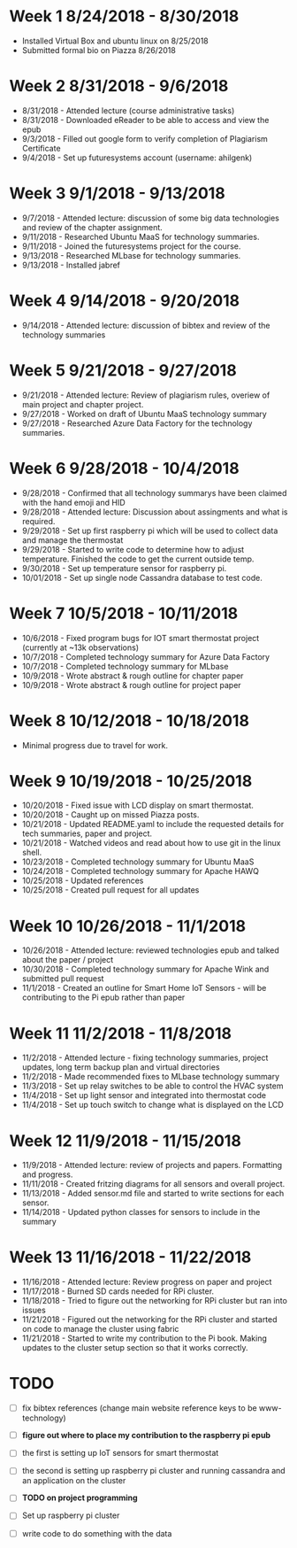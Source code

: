 Week 1 8/24/2018 - 8/30/2018
============================

* Installed Virtual Box and ubuntu linux on 8/25/2018
* Submitted formal bio on Piazza 8/26/2018

Week 2 8/31/2018 - 9/6/2018
===========================

* 8/31/2018 - Attended lecture (course administrative tasks) 
* 8/31/2018 - Downloaded eReader to be able to access and view the epub
* 9/3/2018 - Filled out google form to verify completion of Plagiarism Certificate
* 9/4/2018 - Set up futuresystems account (username: ahilgenk)

Week 3 9/1/2018 - 9/13/2018
===========================

* 9/7/2018 - Attended lecture: discussion of some big data technologies and review of the chapter assignment.
* 9/11/2018 - Researched Ubuntu MaaS for technology summaries.
* 9/11/2018 - Joined the futuresystems project for the course.
* 9/13/2018 - Researched MLbase for technology summaries.
* 9/13/2018 - Installed jabref

Week 4 9/14/2018 - 9/20/2018
============================

* 9/14/2018 - Attended lecture: discussion of bibtex and review of the technology summaries

Week 5 9/21/2018 - 9/27/2018
============================

* 9/21/2018 - Attended lecture:  Review of plagiarism rules, overiew of main project and chapter project.
* 9/27/2018 - Worked on draft of Ubuntu MaaS technology summary
* 9/27/2018 - Researched Azure Data Factory for the technology summaries.

Week 6 9/28/2018 - 10/4/2018
============================

* 9/28/2018 - Confirmed that all technology summarys have been claimed with the hand emoji and HID
* 9/28/2018 - Attended lecture: Discussion about assingments and what is required.
* 9/29/2018 - Set up first raspberry pi which will be used to collect data and manage the thermostat
* 9/29/2018 - Started to write code to determine how to adjust temperature.  Finished the code to get the current outside temp.
* 9/30/2018 - Set up temperature sensor for raspberry pi.
* 10/01/2018 - Set up single node Cassandra database to test code. 

Week 7 10/5/2018 - 10/11/2018
=============================

* 10/6/2018 - Fixed program bugs for IOT smart thermostat project (currently at ~13k observations)
* 10/7/2018 - Completed technology summary for Azure Data Factory
* 10/7/2018 - Completed technology summary for MLbase
* 10/9/2018 - Wrote abstract & rough outline for chapter paper
* 10/9/2018 - Wrote abstract & rough outline for project paper

Week 8 10/12/2018 - 10/18/2018
==============================

* Minimal progress due to travel for work.

Week 9 10/19/2018 - 10/25/2018
==============================

* 10/20/2018 - Fixed issue with LCD display on smart thermostat.
* 10/20/2018 - Caught up on missed Piazza posts.
* 10/21/2018 - Updated README.yaml to include the requested details for tech summaries, paper and project.
* 10/21/2018 - Watched videos and read about how to use git in the linux shell.
* 10/23/2018 - Completed technology summary for Ubuntu MaaS
* 10/24/2018 - Completed technology summary for Apache HAWQ
* 10/25/2018 - Updated references
* 10/25/2018 - Created pull request for all updates

Week 10 10/26/2018 - 11/1/2018
==============================

 * 10/26/2018 - Attended lecture: reviewed technologies epub and talked about the paper / project
 * 10/30/2018 - Completed technology summary for Apache Wink and submitted pull request
 * 11/1/2018 - Created an outline for Smart Home IoT Sensors - will be contributing to the Pi epub rather than paper
  
Week 11 11/2/2018 - 11/8/2018
=============================

 * 11/2/2018 - Attended lecture - fixing technology summaries, project updates, long term backup plan and virtual directories
 * 11/2/2018 - Made recommended fixes to MLbase technology summary
 * 11/3/2018 - Set up relay switches to be able to control the HVAC system
 * 11/4/2018 - Set up light sensor and integrated into thermostat code
 * 11/4/2018 - Set up touch switch to change what is displayed on the LCD
 
Week 12 11/9/2018 - 11/15/2018
==============================

  * 11/9/2018 - Attended lecture: review of projects and papers.  Formatting and progress.
  * 11/11/2018 - Created fritzing diagrams for all sensors and overall project.
  * 11/13/2018 - Added sensor.md file and started to write sections for each sensor.
  * 11/14/2018 - Updated python classes for sensors to include in the summary

Week 13 11/16/2018 - 11/22/2018
===============================

  * 11/16/2018 - Attended lecture:  Review progress on paper and project
  * 11/17/2018 - Burned SD cards needed for RPi cluster.
  * 11/18/2018 - Tried to figure out the networking for RPi cluster but ran into issues
  * 11/21/2018 - Figured out the networking for the RPi cluster and started on code to manage the cluster using fabric
  * 11/21/2018 - Started to write my contribution to the Pi book.  Making updates to the cluster setup section so that it works correctly.
 
 
# TODO

 - [ ] fix bibtex references (change main website reference keys to be www-technology)
 - [ ] **figure out where to place my contribution to the raspberry pi epub**
  - [ ] the first is setting up IoT sensors for smart thermostat
  - [ ] the second is setting up raspberry pi cluster and running cassandra and an application on the cluster
 - [ ] **TODO on project programming**
  - [ ] Set up raspberry pi cluster
  - [ ] write code to do something with the data
  

